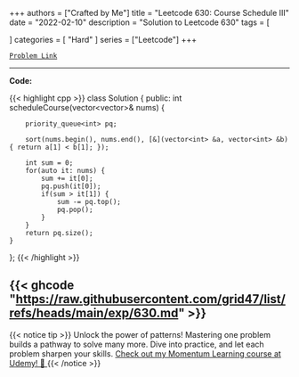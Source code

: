 
+++
authors = ["Crafted by Me"]
title = "Leetcode 630: Course Schedule III"
date = "2022-02-10"
description = "Solution to Leetcode 630"
tags = [
    
]
categories = [
    "Hard"
]
series = ["Leetcode"]
+++



[`Problem Link`](https://leetcode.com/problems/course-schedule-iii/description/)

---

**Code:**

{{< highlight cpp >}}
class Solution {
public:
    int scheduleCourse(vector<vector<int>>& nums) {
        
        priority_queue<int> pq;
        
        sort(nums.begin(), nums.end(), [&](vector<int> &a, vector<int> &b) { return a[1] < b[1]; });
        
        int sum = 0;
        for(auto it: nums) {
            sum += it[0];
            pq.push(it[0]);
            if(sum > it[1]) {
                sum -= pq.top();
                pq.pop();
            }
        }
        return pq.size();
    }
};
{{< /highlight >}}

{{< ghcode "https://raw.githubusercontent.com/grid47/list/refs/heads/main/exp/630.md" >}}
---


{{< notice tip >}}
Unlock the power of patterns! Mastering one problem builds a pathway to solve many more. Dive into practice, and let each problem sharpen your skills. [Check out my Momentum Learning course at Udemy! 🚀 ](https://www.udemy.com/course/algorithms-and-data-structures-in-cpp/)
{{< /notice >}}

